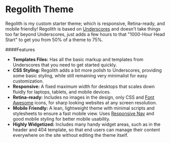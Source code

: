 Regolith Theme
===
Regolith is my custom starter theme; which is responsive, Retina-ready, and mobile friendly! Regolith is based on [Underscores](http://underscores.me/) and doesn't take things too far beyond Underscores, just adds a few hours to that "1000-Hour Head Start" to get you from 50% of a theme to 75%.

####Features

* **Templates Files:** Has all the basic markup and templates from Underscores that you need to get started quickly.
* **CSS Styling:** Regolith adds a bit more polish to Underscores, providing some basic styling, while still remaining very minimalist for easy customization.
* **Responsive:** A fixed maximum width for desktops that scales down fluidly for laptops, tablets, and mobile devices.
* **Retina-ready:** Includes no images in the design, only CSS and [Font Awesome](http://fortawesome.github.io/Font-Awesome/) icons, for sharp looking websites at any screen resolution.
* **Mobile Friendly:** A lean, lightweight theme with minimal scripts and stylesheets to ensure a fast mobile view. Uses [Responsive Nav](http://responsive-nav.com/) and good mobile styling for better mobile usability.
* **Highly Widgetized:** Includes many handy widget areas, such as in the header and 404 template, so that end users can manage their content everywhere on the site without editing the theme itself. 